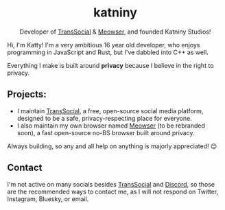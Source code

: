 <div align="center">
  
  # katniny
  
  Developer of <a href="https://github.com/katniny/transsocial">TransSocial</a> & <a href="https://github.com/katniny/meowser">Meowser</a>, and founded Katniny Studios!
</div>

Hi, I'm Katty! I'm a very ambitious 16 year old developer, who enjoys programming in JavaScript and Rust, but I've dabbled into C++ as well. 

Everything I make is built around **privacy** because I believe in the right to privacy.

## Projects:
* I maintain <a href="https://github.com/katniny/transsocial">TransSocial</a>, a free, open-source social media platform, designed to be a safe, privacy-respecting place for everyone.
* I also maintain my own browser named <a href="https://github.com/katniny/meowser">Meowser</a> (to be rebranded soon), a fast open-source no-BS browser built around privacy.

Always building, so any and all help on anything is majorly appreciated! 😊

## Contact
I'm not active on many socials besides <a href="https://transs.social/u/katniny" target="_blank">TransSocial</a> and <a href="https://discord.gg/wARaSDvVeF" target="_blank">Discord</a>, so those are the recommended ways to contact me, as I will not respond on Twitter, Instagram, Bluesky, or email.
